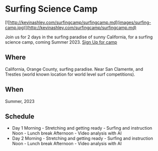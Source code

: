 # Surfing Science Camp

[![http://kevinashley.com/surfingcamp/surfingcamp.md](images/surfing-camp.jpg)](http://kevinashley.com/surfingcamp/surfingcamp.md)

Join us for 2 days in the surfing paradise of sunny California, for a surfing science camp, coming Summer 2023.
[Sign Up for camp](https://docs.google.com/forms/d/e/1FAIpQLScXdsfbKFUxMy-CIIvuNawVKA0dfEwl-9Xtrhyn2IlRk5VQDg/viewform?usp=sf_link)

## Where

California, Orange County, surfing paradise. Near San Clamente, and Trestles (world known location for world level surf competitions).

## When

Summer, 2023

## Schedule

- Day 1 
    Morning 
        - Stretching and getting ready
        - Surfing and instruction
    Noon 
        - Lunch break
    Afternoon
        - Video analysis with AI
- Day 2
        Morning 
        - Stretching and getting ready
        - Surfing and instruction
    Noon 
        - Lunch break
    Afternoon
        - Video analysis with AI

